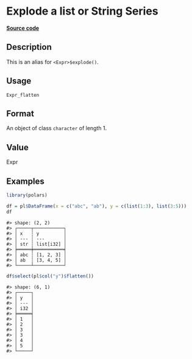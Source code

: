 
# Explode a list or String Series

[**Source code**](https://github.com/pola-rs/r-polars/tree/main/R/#L)

## Description

This is an alias for
<code style="white-space: pre;">\<Expr\>$explode()</code>.

## Usage

<pre><code class='language-R'>Expr_flatten
</code></pre>

## Format

An object of class <code>character</code> of length 1.

## Value

Expr

## Examples

``` r
library(polars)

df = pl$DataFrame(x = c("abc", "ab"), y = c(list(1:3), list(3:5)))
df
```

    #> shape: (2, 2)
    #> ┌─────┬───────────┐
    #> │ x   ┆ y         │
    #> │ --- ┆ ---       │
    #> │ str ┆ list[i32] │
    #> ╞═════╪═══════════╡
    #> │ abc ┆ [1, 2, 3] │
    #> │ ab  ┆ [3, 4, 5] │
    #> └─────┴───────────┘

``` r
df$select(pl$col("y")$flatten())
```

    #> shape: (6, 1)
    #> ┌─────┐
    #> │ y   │
    #> │ --- │
    #> │ i32 │
    #> ╞═════╡
    #> │ 1   │
    #> │ 2   │
    #> │ 3   │
    #> │ 3   │
    #> │ 4   │
    #> │ 5   │
    #> └─────┘
